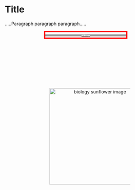 <html>
     <head>
          <meta charset = "utf-8">
          <style>
               .courseLabel {
                    position: relative;
                    top: 50%;
                    font-size: 5;
                    background-color: rgba(128, 128, 128, 0.801);
                    color: white;
               }
               .img_and_label {
                    border: 4px solid red;
                    position: relative;
                    text-align: center;
                    width: 50%;
                    margin: auto;
<!--                     left: 20%; -->
               }
<!--                #bioPic {
                    position: absolute;
                    top: 175px;
                    left: 5%;
               } -->
          </style>
     </head>
     <body>
          <h1>Title</h1>
          <p>.....Paragraph paragraph paragraph.....</p>
          <div id="biology" class="img_and_label">
               <a target="-blank" href="biology.html">
                    <img src="https://user-images.githubusercontent.com/63515930/79056396-2afb4a80-7c24-11ea-9b60-e09ca904730d.jpg" alt="biology sunflower image" width="300" id="bioPic" class="coursePic"/>
                    <h2 class="courseLabel">AP Biology</h2>
               </a>
          </div>
          <p><br><br><br><br><br><br><br><br><br><br><br><br><br><br><br><br><br><br><br><br><br><br><br><br><br><br><br><br></p>
     </body>
</html>
